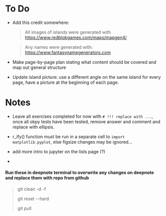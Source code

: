 # To Do

* Add this credit somewhere:

    > All images of islands were generated with https://www.redblobgames.com/maps/mapgen4/

    > Any names were generated with: https://www.fantasynamegenerators.com
    
* Make page-by-page plan stating what content should be covered and map out general structure

* Update island picture: use a different angle on the same island for every page, have a picture at the beginning of each page.

# Notes

* Leave all exercises completed for now with `# !!! replace with ...`, once all okpy tests have been tested, remove answer and comment and replace with ellipsis.

* r_ify() function must be run in a separate cell to `import matplotlib.pyplot`, else figsize changes may be ignored...

* add more intro to jupyter on the lists page (?)
* 
#### Run these in deepnote terminal to overwrite any changes on deepnote and replace them with repo from github

> git clean -d -f
> 
> git reset --hard
> 
> git pull
